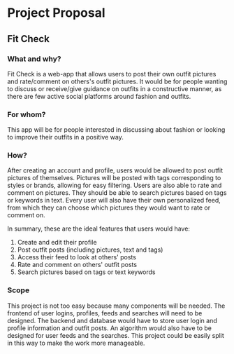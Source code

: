 # Project Proposal

## Fit Check


### What and why?

Fit Check is a web-app that allows users to post their own outfit pictures and rate/comment on others's outfit pictures. It would be for people wanting to discuss or receive/give guidance on outfits in a constructive manner, as there are few active social platforms around fashion and outfits.


### For whom?

This app will be for people interested in discussing about fashion or looking to improve their outfits in a positive way.


### How?

After creating an account and profile, users would be allowed to post outfit pictures of themselves. Pictures will be posted with tags corresponding to styles or brands, allowing for easy filtering. Users are also able to rate and comment on pictures. They should be able to search pictures based on tags or keywords in text. Every user will also have their own personalized feed, from which they can choose which pictures they would want to rate or comment on. 

In summary, these are the ideal features that users would have:
1. Create and edit their profile
2. Post outfit posts (including pictures, text and tags)
3. Access their feed to look at others' posts
4. Rate and comment on others' outfit posts
5. Search pictures based on tags or text keywords


### Scope

This project is not too easy because many components will be needed. The frontend of user logins, profiles, feeds and searches will need to be designed. The backend and database would have to store user login and profile information and outfit posts. An algorithm would also have to be designed for user feeds and the searches. This project could be easily split in this way to make the work more manageable.